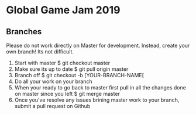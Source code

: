 # Global Game Jam 2019

## Branches

Please do not work directly on Master for development. Instead, create your own branch! Its not difficult. 

1. Start with master $ git checkout master
2. Make sure its up to date $ git pull origin master
3. Branch off $ git checkout -b [YOUR-BRANCH-NAME[
4. Do all your work on your branch
5. When your ready to go back to master first pull in all the changes done on master since you left $ git merge master
6. Once you've resolve any issues brining master work to your branch, submit a pull request on Github
